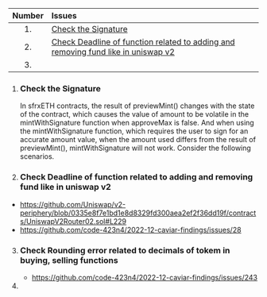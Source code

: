 | Number | Issues                                                                                                                                                                  |
| :----: | :---------------------------------------------------------------------------------------------------------------------------------------------------------------------- |
|   1.   | [Check the Signature](#check-the-signature)                                                                                                                             |
|   2.   | [Check Deadline of function related to adding and removing fund like in uniswap v2](#check-deadline-of-function-related-to-adding-and-removing-fund-like-in-uniswap-v2) |
|   3.   |                                                                                                                                                                         |

1. ### Check the Signature

   In sfrxETH contracts, the result of previewMint() changes with the state of the contract, which causes the value of amount to be volatile in the mintWithSignature function when approveMax is false.
   And when using the mintWithSignature function, which requires the user to sign for an accurate amount value, when the amount used differs from the result of previewMint(), mintWithSignature will not work.
   Consider the following scenarios.

2. ### Check Deadline of function related to adding and removing fund like in uniswap v2

- https://github.com/Uniswap/v2-periphery/blob/0335e8f7e1bd1e8d8329fd300aea2ef2f36dd19f/contracts/UniswapV2Router02.sol#L229
- https://github.com/code-423n4/2022-12-caviar-findings/issues/28

3. ### Check Rounding error related to decimals of tokem in buying, selling functions
   - https://github.com/code-423n4/2022-12-caviar-findings/issues/243
4.
